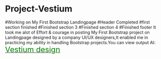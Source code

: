 # Project-Vestium
#Working on My First Bootstrap Landingpage
#Header Completed
#first section finished
#Finished section 3
#Finished section 4
#Finished footer
It took me alot of Effort & courage in posting My First Bootstrap project on Landingpage designed by a company UI/UX designers,It enabled me in practicing my ability in handling Bootstrap projects.You can view output At:
    <br/>
    <a target="_blank" href="https://transparentformdesign.netlify.app/" ><span  style="color:green; font-size:25px;">Vestium design</span></a>